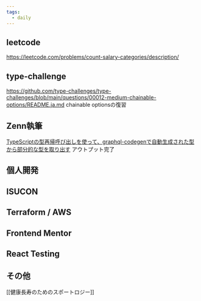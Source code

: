 ```yaml
---
tags:
  - daily
---
```

## leetcode
https://leetcode.com/problems/count-salary-categories/description/

## type-challenge
https://github.com/type-challenges/type-challenges/blob/main/questions/00012-medium-chainable-options/README.ja.md
chainable optionsの復習

## Zenn執筆
[TypeScriptの型再帰呼び出しを使って、graphql-codegenで自動生成された型から部分的な型を取り出す](https://zenn.dev/miroscular/articles/3e12b782db5c17)
アウトプット完了

## 個人開発

## ISUCON

## Terraform / AWS

## Frontend Mentor

## React Testing

## その他
[[健康長寿のためのスポートロジー]]


